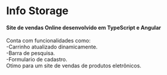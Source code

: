 # Info Storage

#### Site de vendas Online desenvolvido em TypeScript e Angular

Conta com funcionalidades como: <br>
-Carrinho atualizado dinamicamente. <br>
-Barra de pesquisa. <br>
-Formulario de cadastro. <br>
Otimo para um site de vendas de produtos eletrônicos.
